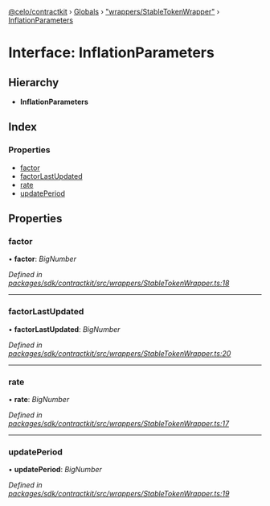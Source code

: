 [@celo/contractkit](../README.md) › [Globals](../globals.md) › ["wrappers/StableTokenWrapper"](../modules/_wrappers_stabletokenwrapper_.md) › [InflationParameters](_wrappers_stabletokenwrapper_.inflationparameters.md)

# Interface: InflationParameters

## Hierarchy

* **InflationParameters**

## Index

### Properties

* [factor](_wrappers_stabletokenwrapper_.inflationparameters.md#factor)
* [factorLastUpdated](_wrappers_stabletokenwrapper_.inflationparameters.md#factorlastupdated)
* [rate](_wrappers_stabletokenwrapper_.inflationparameters.md#rate)
* [updatePeriod](_wrappers_stabletokenwrapper_.inflationparameters.md#updateperiod)

## Properties

###  factor

• **factor**: *BigNumber*

*Defined in [packages/sdk/contractkit/src/wrappers/StableTokenWrapper.ts:18](https://github.com/celo-org/celo-monorepo/blob/master/packages/sdk/contractkit/src/wrappers/StableTokenWrapper.ts#L18)*

___

###  factorLastUpdated

• **factorLastUpdated**: *BigNumber*

*Defined in [packages/sdk/contractkit/src/wrappers/StableTokenWrapper.ts:20](https://github.com/celo-org/celo-monorepo/blob/master/packages/sdk/contractkit/src/wrappers/StableTokenWrapper.ts#L20)*

___

###  rate

• **rate**: *BigNumber*

*Defined in [packages/sdk/contractkit/src/wrappers/StableTokenWrapper.ts:17](https://github.com/celo-org/celo-monorepo/blob/master/packages/sdk/contractkit/src/wrappers/StableTokenWrapper.ts#L17)*

___

###  updatePeriod

• **updatePeriod**: *BigNumber*

*Defined in [packages/sdk/contractkit/src/wrappers/StableTokenWrapper.ts:19](https://github.com/celo-org/celo-monorepo/blob/master/packages/sdk/contractkit/src/wrappers/StableTokenWrapper.ts#L19)*
